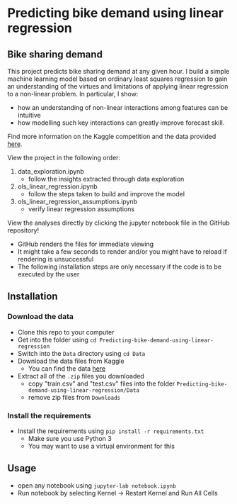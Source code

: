 # Predicting bike demand using linear regression

Bike sharing demand
---------------------------
This project predicts bike sharing demand at any given hour. I build a simple machine learning model based on ordinary least squares regression to gain an understanding of the virtues and limitations of applying linear regression to a non-linear problem. In particular, I show:
  - how an understanding of non-linear interactions among features can be intuitive
  - how modelling such key interactions can greatly improve forecast skill.

Find more information on the Kaggle competition and the data provided [here](https://www.kaggle.com/c/bike-sharing-demand/overview).

View the project in the following order:
1. data_exploration.ipynb
    - follow the insights extracted through data exploration
2. ols_linear_regression.ipynb
    - follow the steps taken to build and improve the model
3. ols_linear_regression_assumptions.ipynb
    - verify linear regression assumptions

View the analyses directly by clicking the jupyter notebook file in the GitHub repository!
  - GitHub renders the files for immediate viewing
  - It might take a few seconds to render and/or you might have to reload if rendering is unsuccessful
  - The following installation steps are only necessary if the code is to be executed by the user

Installation
---------------------------

### Download the data

* Clone this repo to your computer
* Get into the folder using `cd Predicting-bike-demand-using-linear-regression`
* Switch into the `Data` directory using `cd Data`
* Download the data files from Kaggle  
    * You can find the data [here](https://www.kaggle.com/c/bike-sharing-demand/data)
* Extract all of the `.zip` files you downloaded
    * copy "train.csv" and "test.csv" files into the folder `Predicting-bike-demand-using-linear-regression/Data`
    * remove zip files from `Downloads`


### Install the requirements

* Install the requirements using `pip install -r requirements.txt`
    * Make sure you use Python 3
    * You may want to use a virtual environment for this

Usage
-----------------------
* open any notebook using `jupyter-lab notebook.ipynb`
* Run notebook by selecting Kernel -> Restart Kernel and Run All Cells
